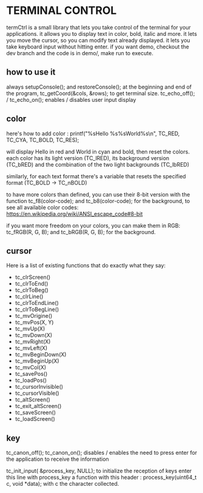 # TERMINAL CONTROL

termCtrl is a small library that lets you take control of the terminal for your applications.
it allows you to display text in color, bold, italic and more.
it lets you move the cursor, so you can modify text already displayed.
it lets you take keyboard input without hitting enter.
if you want demo, checkout the dev branch and the code is in demo/, make run to execute.

## how to use it

always setupConsole(); and restoreConsole(); at the beginning and end of the program,
tc_getCoord(&cols, &rows); to get terminal size.
tc_echo_off(); / tc_echo_on(); enables / disables user input display

## color

here's how to add color :
printf("%sHello %s%sWorld%s\n", TC_RED, TC_CYA, TC_BOLD, TC_RES);

will display Hello in red and World in cyan and bold, then reset the colors.
each color has its light version (TC_lRED), its background version (TC_bRED) and the combination of the two light backgrounds (TC_lbRED)

similarly, for each text format there's a variable that resets the specified format (TC_BOLD -> TC_nBOLD) 

to have more colors than defined, you can use their 8-bit version with the function tc_f8(color-code); and tc_b8(color-code); for the background, to see all available color codes: https://en.wikipedia.org/wiki/ANSI_escape_code#8-bit

if you want more freedom on your colors, you can make them in RGB: tc_fRGB(R, G, B); and tc_bRGB(R, G, B); for the background.

## cursor

Here is a list of existing functions that do exactly what they say:
- tc_clrScreen()
- tc_clrToEnd()
- tc_clrToBeg()
- tc_clrLine()
- tc_clrToEndLine()
- tc_clrToBegLine()
- tc_mvOrigine()
- tc_mvPos(X, Y)
- tc_mvUp(X)
- tc_mvDown(X)
- tc_mvRight(X)
- tc_mvLeft(X)
- tc_mvBeginDown(X)
- tc_mvBeginUp(X)
- tc_mvCol(X)
- tc_savePos()
- tc_loadPos()
- tc_cursorInvisible()
- tc_cursorVisible()
- tc_altScreen()
- tc_exit_altScreen() 
- tc_saveScreen()
- tc_loadScreen()

## key

tc_canon_off(); tc_canon_on(); disables / enables the need to press enter for the application to receive the information

tc_init_input( &process_key, NULL);
to initialize the reception of keys enter this line with process_key a function with this header :
process_key(uint64_t c, void *data);
with c the character collected.
